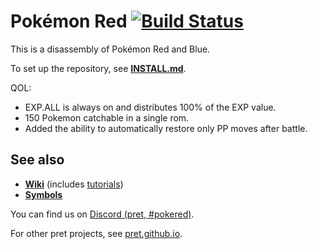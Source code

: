 # Pokémon Red [![Build Status][ci-badge]][ci]

This is a disassembly of Pokémon Red and Blue.

To set up the repository, see [**INSTALL.md**](INSTALL.md).

QOL:
- EXP.ALL is always on and distributes 100% of the EXP value.
- 150 Pokemon catchable in a single rom.
- Added the ability to automatically restore only PP moves after battle.

## See also

- [**Wiki**][wiki] (includes [tutorials][tutorials])
- [**Symbols**][symbols]

You can find us on [Discord (pret, #pokered)](https://discord.gg/d5dubZ3).

For other pret projects, see [pret.github.io](https://pret.github.io/).

[wiki]: https://github.com/pret/pokered/wiki
[tutorials]: https://github.com/pret/pokered/wiki/Tutorials
[symbols]: https://github.com/pret/pokered/tree/symbols
[ci]: https://github.com/pret/pokered/actions
[ci-badge]: https://github.com/pret/pokered/actions/workflows/main.yml/badge.svg
